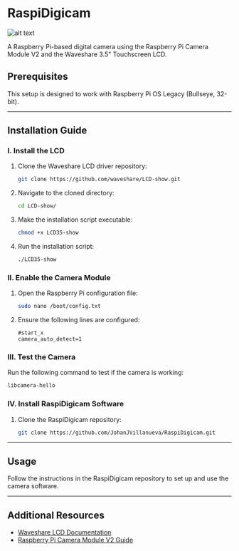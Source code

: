 # RaspiDigicam

![alt text](https://github.com/JohanJVillanueva/RaspiDigicam/blob/main/mockup.jpg?raw=true)

A Raspberry Pi-based digital camera using the Raspberry Pi Camera Module V2 and the Waveshare 3.5" Touchscreen LCD.

## Prerequisites

This setup is designed to work with Raspberry Pi OS Legacy (Bullseye, 32-bit).

---

## Installation Guide

### I. Install the LCD

1. Clone the Waveshare LCD driver repository:
   ```bash
   git clone https://github.com/waveshare/LCD-show.git
   ```
2. Navigate to the cloned directory:
   ```bash
   cd LCD-show/
   ```
3. Make the installation script executable:
   ```bash
   chmod +x LCD35-show
   ```
4. Run the installation script:
   ```bash
   ./LCD35-show
   ```

### II. Enable the Camera Module

1. Open the Raspberry Pi configuration file:
   ```bash
   sudo nano /boot/config.txt
   ```
2. Ensure the following lines are configured:
   ```text
   #start_x
   camera_auto_detect=1
   ```

### III. Test the Camera

Run the following command to test if the camera is working:

```bash
libcamera-hello
```

### IV. Install RaspiDigicam Software

1. Clone the RaspiDigicam repository:
   ```bash
   git clone https://github.com/JohanJVillanueva/RaspiDigicam.git
   ```

---

## Usage

Follow the instructions in the RaspiDigicam repository to set up and use the camera software.

---

## Additional Resources

- [Waveshare LCD Documentation](https://www.waveshare.com/wiki/Main_Page)
- [Raspberry Pi Camera Module V2 Guide](https://www.raspberrypi.com/documentation/accessories/camera.html)
